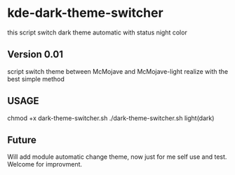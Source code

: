 # kde-dark-theme-switcher
this script switch dark theme automatic with status night color
## Version 0.01
script switch theme between McMojave and McMojave-light
realize with the best simple method
## USAGE
chmod +x dark-theme-switcher.sh
./dark-theme-switcher.sh light(dark)
## Future
Will add module automatic change theme, now just for me self use and test. Welcome for improvment.
